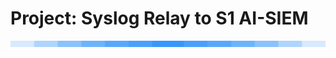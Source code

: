 <h1>Project: Syslog Relay to S1 AI-SIEM</h1>

![alt divider](assets/gradient-fade-center-steps.svg)
